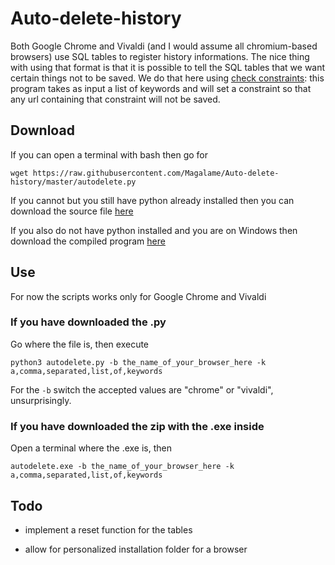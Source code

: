 # Auto-delete-history

Both Google Chrome and Vivaldi (and I would assume all chromium-based browsers) use SQL tables to register history informations. 
The nice thing with using that format is that it is possible to tell the SQL tables that we want certain things not to be saved. 
We do that here using [check constraints](https://www.w3schools.com/sql/sql_check.asp): this program takes as input a list of keywords
and will set a constraint so that any url containing that constraint will not be saved. 

## Download

If you can open a terminal with bash then go for

`wget https://raw.githubusercontent.com/Magalame/Auto-delete-history/master/autodelete.py`

If you cannot but you still have python already installed then you can download the source file [here](https://github.com/Magalame/Auto-delete-history/raw/master/autodelete.zip)

If you also do not have python installed and you are on Windows then download the compiled program [here](https://github.com/Magalame/Auto-delete-history/raw/master/autodeletehistory.zip)

## Use

For now the scripts works only for Google Chrome and Vivaldi

### If you have downloaded the .py

Go where the file is, then execute 

`python3 autodelete.py -b the_name_of_your_browser_here -k a,comma,separated,list,of,keywords`

For the `-b` switch the accepted values are "chrome" or "vivaldi", unsurprisingly. 

### If you have downloaded the zip with the .exe inside

Open a terminal where the .exe is, then 

`autodelete.exe -b the_name_of_your_browser_here -k a,comma,separated,list,of,keywords`

## Todo

* implement a reset function for the tables

* allow for personalized installation folder for a browser
